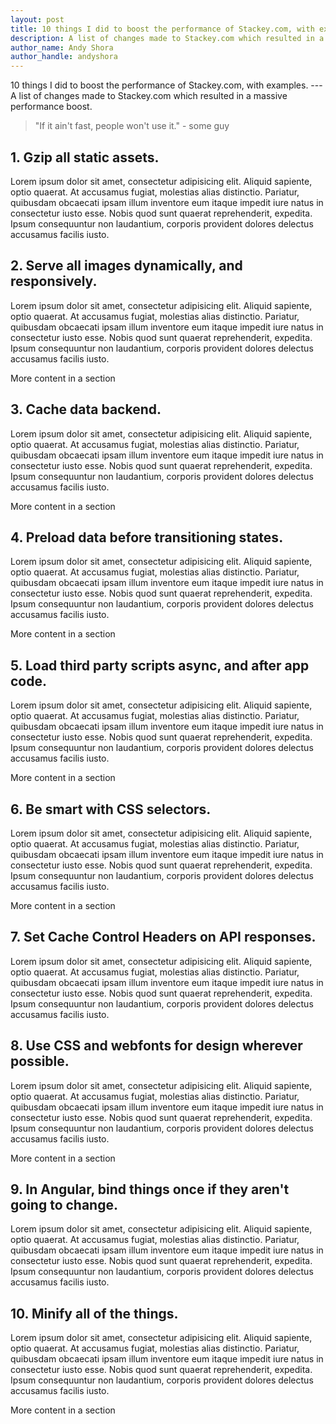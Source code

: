 ```yaml
---
layout: post
title: 10 things I did to boost the performance of Stackey.com, with examples.
description: A list of changes made to Stackey.com which resulted in a massive performance boost.
author_name: Andy Shora
author_handle: andyshora
---
```


<section>
10 things I did to boost the performance of Stackey.com, with examples.
---
A list of changes made to Stackey.com which resulted in a massive performance boost.
</section>

<section class="full">
	<blockquote class="st-blockquote--big">"If it ain't fast, people won't use it." - some guy</blockquote>
</section>
<section>
	<h2>1. Gzip all static assets.</h2>
	<p>Lorem ipsum dolor sit amet, consectetur adipisicing elit. Aliquid sapiente, optio quaerat. At accusamus fugiat, molestias alias distinctio. Pariatur, quibusdam obcaecati ipsam illum inventore eum itaque impedit iure natus in consectetur iusto esse. Nobis quod sunt quaerat reprehenderit, expedita. Ipsum consequuntur non laudantium, corporis provident dolores delectus accusamus facilis iusto.</p>
</section>
<section>
	<h2>2. Serve all images dynamically, and responsively.</h2>
	<p>Lorem ipsum dolor sit amet, consectetur adipisicing elit. Aliquid sapiente, optio quaerat. At accusamus fugiat, molestias alias distinctio. Pariatur, quibusdam obcaecati ipsam illum inventore eum itaque impedit iure natus in consectetur iusto esse. Nobis quod sunt quaerat reprehenderit, expedita. Ipsum consequuntur non laudantium, corporis provident dolores delectus accusamus facilis iusto.</p>
</section>
<section class="full">
	More content in a section
</section>
<section>
	<h2>3. Cache data backend.</h2>
	<p>Lorem ipsum dolor sit amet, consectetur adipisicing elit. Aliquid sapiente, optio quaerat. At accusamus fugiat, molestias alias distinctio. Pariatur, quibusdam obcaecati ipsam illum inventore eum itaque impedit iure natus in consectetur iusto esse. Nobis quod sunt quaerat reprehenderit, expedita. Ipsum consequuntur non laudantium, corporis provident dolores delectus accusamus facilis iusto.</p>
</section>
<section class="full">
	More content in a section
</section>
<section>
	<h2>4. Preload data before transitioning states.</h2>
	<p>Lorem ipsum dolor sit amet, consectetur adipisicing elit. Aliquid sapiente, optio quaerat. At accusamus fugiat, molestias alias distinctio. Pariatur, quibusdam obcaecati ipsam illum inventore eum itaque impedit iure natus in consectetur iusto esse. Nobis quod sunt quaerat reprehenderit, expedita. Ipsum consequuntur non laudantium, corporis provident dolores delectus accusamus facilis iusto.</p>
</section>
<section class="full">
	More content in a section
</section>
<section>
	<h2>5. Load third party scripts async, and after app code.</h2>
	<p>Lorem ipsum dolor sit amet, consectetur adipisicing elit. Aliquid sapiente, optio quaerat. At accusamus fugiat, molestias alias distinctio. Pariatur, quibusdam obcaecati ipsam illum inventore eum itaque impedit iure natus in consectetur iusto esse. Nobis quod sunt quaerat reprehenderit, expedita. Ipsum consequuntur non laudantium, corporis provident dolores delectus accusamus facilis iusto.</p>
</section>
<section class="full">
	More content in a section
</section>
<section>
	<h2>6. Be smart with CSS selectors.</h2>
	<p>Lorem ipsum dolor sit amet, consectetur adipisicing elit. Aliquid sapiente, optio quaerat. At accusamus fugiat, molestias alias distinctio. Pariatur, quibusdam obcaecati ipsam illum inventore eum itaque impedit iure natus in consectetur iusto esse. Nobis quod sunt quaerat reprehenderit, expedita. Ipsum consequuntur non laudantium, corporis provident dolores delectus accusamus facilis iusto.</p>
</section>
<section class="full">
	More content in a section
</section>
<section>
	<h2>7. Set Cache Control Headers on API responses.</h2>
	<p>Lorem ipsum dolor sit amet, consectetur adipisicing elit. Aliquid sapiente, optio quaerat. At accusamus fugiat, molestias alias distinctio. Pariatur, quibusdam obcaecati ipsam illum inventore eum itaque impedit iure natus in consectetur iusto esse. Nobis quod sunt quaerat reprehenderit, expedita. Ipsum consequuntur non laudantium, corporis provident dolores delectus accusamus facilis iusto.</p>
</section>
<section>
	<h2>8. Use CSS and webfonts for design wherever possible.</h2>
	<p>Lorem ipsum dolor sit amet, consectetur adipisicing elit. Aliquid sapiente, optio quaerat. At accusamus fugiat, molestias alias distinctio. Pariatur, quibusdam obcaecati ipsam illum inventore eum itaque impedit iure natus in consectetur iusto esse. Nobis quod sunt quaerat reprehenderit, expedita. Ipsum consequuntur non laudantium, corporis provident dolores delectus accusamus facilis iusto.</p>
</section>
<section class="full">
	More content in a section
</section>
<section>
	<h2>9. In Angular, bind things once if they aren't going to change.</h2>
	<p>Lorem ipsum dolor sit amet, consectetur adipisicing elit. Aliquid sapiente, optio quaerat. At accusamus fugiat, molestias alias distinctio. Pariatur, quibusdam obcaecati ipsam illum inventore eum itaque impedit iure natus in consectetur iusto esse. Nobis quod sunt quaerat reprehenderit, expedita. Ipsum consequuntur non laudantium, corporis provident dolores delectus accusamus facilis iusto.</p>
</section>
<section>
	<h2>10. Minify all of the things.</h2>
	<p>Lorem ipsum dolor sit amet, consectetur adipisicing elit. Aliquid sapiente, optio quaerat. At accusamus fugiat, molestias alias distinctio. Pariatur, quibusdam obcaecati ipsam illum inventore eum itaque impedit iure natus in consectetur iusto esse. Nobis quod sunt quaerat reprehenderit, expedita. Ipsum consequuntur non laudantium, corporis provident dolores delectus accusamus facilis iusto.</p>
</section>

<section class="full">
	More content in a section
</section>
